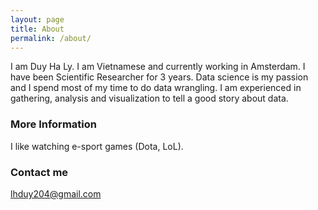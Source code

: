 ```yaml
---
layout: page
title: About
permalink: /about/
---
```


I am Duy Ha Ly. I am Vietnamese and currently working in Amsterdam. I have been Scientific Researcher for 3 years. Data science is my passion and I spend most of my time to do data wrangling.
I am experienced in gathering, analysis and visualization to tell a good story about data.

### More Information

I like watching e-sport games (Dota, LoL).

### Contact me

[lhduy204@gmail.com](mailto:lhduy204@gmail.com)
